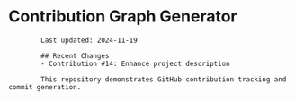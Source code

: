 # Contribution Graph Generator
            
            Last updated: 2024-11-19
            
            ## Recent Changes
            - Contribution #14: Enhance project description
            
            This repository demonstrates GitHub contribution tracking and commit generation.
        